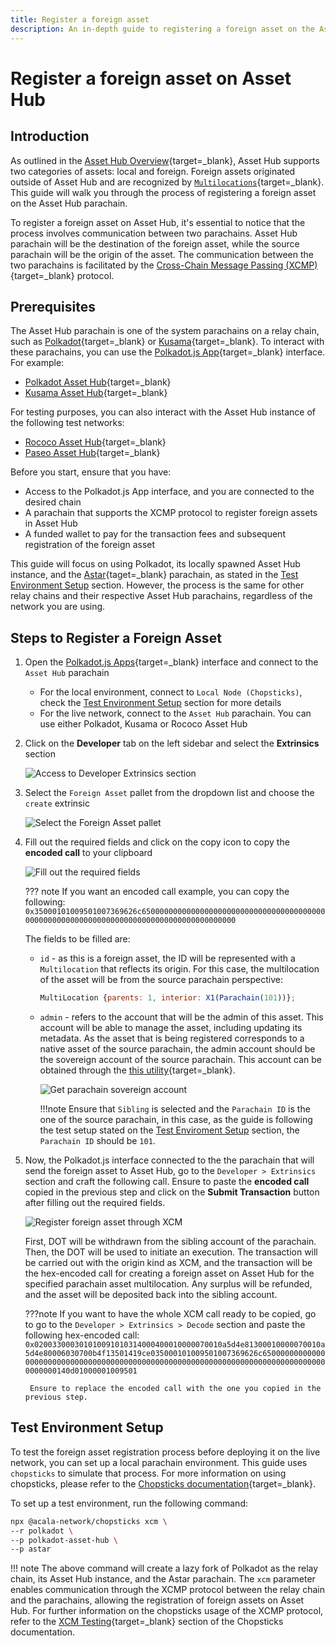 ```yaml
---
title: Register a foreign asset
description: An in-depth guide to registering a foreign asset on the Asset Hub parachain, providing clear, step-by-step instructions.
---
```


# Register a foreign asset on Asset Hub

## Introduction

As outlined in the [Asset Hub Overview](./overview.md#foreign-assets){target=_blank}, Asset Hub supports two categories of assets: local and foreign. Foreign assets originated outside of Asset Hub and are recognized by [`Multilocations`](https://wiki.polkadot.network/docs/learn/xcm/fundamentals/multilocation-summary){target=_blank}. This guide will walk you through the process of registering a foreign asset on the Asset Hub parachain.

To register a foreign asset on Asset Hub, it's essential to notice that the process involves communication between two parachains. Asset Hub parachain will be the destination of the foreign asset, while the source parachain will be the origin of the asset. The communication between the two parachains is facilitated by the [Cross-Chain Message Passing (XCMP)](https://wiki.polkadot.network/docs/learn-xcm){target=_blank} protocol.

## Prerequisites

The Asset Hub parachain is one of the system parachains on a relay chain, such as [Polkadot](https://polkadot.js.org/apps/?rpc=wss%3A%2F%2Fpolkadot.api.onfinality.io%2Fpublic-ws#/explorer){target=\_blank} or [Kusama](https://polkadot.js.org/apps/?rpc=wss%3A%2F%2Fkusama.api.onfinality.io%2Fpublic-ws#/explorer){target=\_blank}. To interact with these parachains, you can use the [Polkadot.js App](https://polkadot.js.org/apps/#/explorer){target=_blank} interface. For example:

- [Polkadot Asset Hub](https://polkadot.js.org/apps/?rpc=wss%3A%2F%2Fasset-hub-polkadot-rpc.dwellir.com#/explorer){target=\_blank}
- [Kusama Asset Hub](https://polkadot.js.org/apps/?rpc=wss%3A%2F%2Fsys.ibp.network%2Fstatemine#/explorer){target=\_blank}

For testing purposes, you can also interact with the Asset Hub instance of the following test networks:

- [Rococo Asset Hub](https://polkadot.js.org/apps/?rpc=wss%3A%2F%2Fasset-hub-rococo-rpc.dwellir.com#/explorer){target=\_blank}
- [Paseo Asset Hub](https://polkadot.js.org/apps/?rpc=wss%3A%2F%2Fpas-rpc.stakeworld.io%2Fassethub#/explorer){target=\_blank}

Before you start, ensure that you have: 

- Access to the Polkadot.js App interface, and you are connected to the desired chain
- A parachain that supports the XCMP protocol to register foreign assets in Asset Hub
- A funded wallet to pay for the transaction fees and subsequent registration of the foreign asset

This guide will focus on using Polkadot, its locally spawned Asset Hub instance, and the [Astar](https://astar.network/){taget=\_blank} parachain, as stated in the [Test Environment Setup](./register-a-foreign-asset.md/#test-enviroment-setup) section. However, the process is the same for other relay chains and their respective Asset Hub parachains, regardless of the network you are using.

## Steps to Register a Foreign Asset

1. Open the [Polkadot.js Apps](https://polkadot.js.org/apps/){target=_blank} interface and connect to the `Asset Hub` parachain

      - For the local environment, connect to `Local Node (Chopsticks)`, check the [Test Environment Setup](./register-a-foreign-asset.md/#test-enviroment-setup) section for more details
      - For the live network, connect to the `Asset Hub` parachain. You can use either Polkadot, Kusama or Rococo Asset Hub

2. Click on the **Developer** tab on the left sidebar and select the **Extrinsics** section

    ![Access to Developer Extrinsics section](/polkadot-ecosystem-docs-draft/images/building-on-polkadot/parachains/asset-hub/register-a-foreign-asset/register-a-foreign-asset-1.webp)

3. Select the `Foreign Asset` pallet from the dropdown list and choose the `create` extrinsic

    ![Select the Foreign Asset pallet](/polkadot-ecosystem-docs-draft/images/building-on-polkadot/parachains/asset-hub/register-a-foreign-asset/register-a-foreign-asset-2.webp)

4. Fill out the required fields and click on the copy icon to copy the **encoded call** to your clipboard

    ![Fill out the required fields](/polkadot-ecosystem-docs-draft/images/building-on-polkadot/parachains/asset-hub/register-a-foreign-asset/register-a-foreign-asset-4.webp)

    ??? note
        If you want an encoded call example, you can copy the following: `0x35000101009501007369626c6500000000000000000000000000000000000000000000000000000000000000000000000000000000000000`

    The fields to be filled are:

    - `id` - as this is a foreign asset, the ID will be represented with a `Multilocation` that reflects its origin. For this case, the multilocation of the asset will be from the source parachain perspective:
  
        ```javascript
        MultiLocation {parents: 1, interior: X1(Parachain(101))};
        ```

    - `admin` - refers to the account that will be the admin of this asset. This account will be able to manage the asset, including updating its metadata. As the asset that is being registered corresponds to a native asset of the source parachain, the admin account should be the sovereign account of the source parachain. This account can be obtained through the [this utility](https://www.shawntabrizi.com/substrate-js-utilities/){target=\_blank}.

        ![Get parachain sovereign account](/polkadot-ecosystem-docs-draft/images/building-on-polkadot/parachains/asset-hub/register-a-foreign-asset/register-a-foreign-asset-3.webp)

        !!!note 
            Ensure that `Sibling` is selected and the `Parachain ID` is the one of the source parachain, in this case, as the guide is following the test setup stated on the [Test Enviroment Setup](./register-a-foreign-asset.md/#enviroment-setup) section, the `Parachain ID` should be `101`.

5. Now, the Polkadot.js interface connected to the the parachain that will send the foreign asset to Asset Hub, go to the `Developer > Extrinsics` section and craft the following call. Ensure to paste the **encoded call** copied in the previous step and click on the **Submit Transaction** button after filling out the required fields.

    ![Register foreign asset through XCM](/polkadot-ecosystem-docs-draft/images/building-on-polkadot/parachains/asset-hub/register-a-foreign-asset/register-a-foreign-asset-5.webp)

    First, DOT will be withdrawn from the sibling account of the parachain. Then, the DOT will be used to initiate an execution. The transaction will be carried out with the origin kind as XCM, and the transaction will be the hex-encoded call for creating a foreign asset on Asset Hub for the specified parachain asset multilocation. Any surplus will be refunded, and the asset will be deposited back into the sibling account.

    ???note
        If you want to have the whole XCM call ready to be copied, go to go to the `Developer > Extrinsics > Decode` section and paste the following hex-encoded call: `0x020033000301010091010314000400010000070010a5d4e81300010000070010a5d4e80006030700b4f13501419ce035000101009501007369626c6500000000000000000000000000000000000000000000000000000000000000000000000000000000000000140d01000001009501`

        Ensure to replace the encoded call with the one you copied in the previous step.


## Test Environment Setup

To test the foreign asset registration process before deploying it on the live network, you can set up a local parachain environment. This guide uses `chopsticks` to simulate that process. For more information on using chopsticks, please refer to the [Chopsticks documentation](../../../dev-tools/chopsticks/overview.md){target=_blank}.

To set up a test environment, run the following command:

```bash
npx @acala-network/chopsticks xcm \
--r polkadot \
--p polkadot-asset-hub \
--p astar
```
!!! note
    The above command will create a lazy fork of Polkadot as the relay chain, its Asset Hub instance, and the Astar parachain. The `xcm` parameter enables communication through the XCMP protocol between the relay chain and the parachains, allowing the registration of foreign assets on Asset Hub. For further information on the chopsticks usage of the XCMP protocol, refer to the [XCM Testing](../../../dev-tools/chopsticks/overview.md#xcm-testing){target=_blank} section of the Chopsticks documentation.
